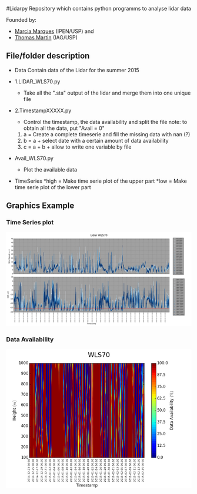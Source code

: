 #Lidarpy
Repository which contains python programms to analyse lidar data

Founded by:
* [Marcia Marques](https://github.com/orgs/LidarUSP/people/MarciaMarques) (IPEN/USP)
and 
* [Thomas Martin](https://github.com/TomCMM) (IAG/USP)

## File/folder description
- Data
   Contain data of the Lidar for the summer 2015

- 1.LIDAR_WLS70.py
  * Take all the ".sta" output of the lidar and merge them into one unique file

- 2.TimestampXXXXX.py
  * Control the timestamp, the data availability and split the file
note: to obtain all the data, put "Avail = 0"
  1. a = Create a complete timeserie and fill the missing data with nan (?)
  2. b = a + select date with a certain amount of data availability
  3. c = a + b + allow to write one variable by file

- Avail_WLS70.py
  * Plot the available data 

- TimeSeries
  *high = Make time serie plot of the upper part
  *low = Make time serie plot of the lower part

## Graphics Example
### Time Series plot
![alt text](https://github.com/LidarUSP/Lidarpy/blob/master/plot/TimeSeries-high.png "Time Serie plot")

### Data Availability 
![alt text](https://github.com/LidarUSP/Lidarpy/blob/master/plot/Avail_WLS70.png "Availability plot")


